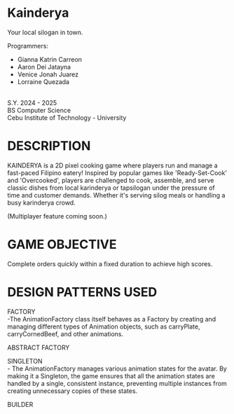 # Kainderya
Your local silogan in town.

Programmers:
- Gianna Katrin Carreon
- Aaron Dei Jatayna
- Venice Jonah Juarez
- Lorraine Quezada

<br>S.Y. 2024 - 2025
<br>BS Computer Science
<br>Cebu Institute of Technology - University


# DESCRIPTION
KAINDERYA is a 2D pixel cooking game where players run and manage a fast-paced Filipino eatery! Inspired by popular games like 'Ready-Set-Cook' and 'Overcooked', players are challenged to cook, assemble, and serve classic dishes from local karinderya or tapsilogan under the pressure of time and customer demands. Whether it's serving silog meals or handling a busy karinderya crowd. 

(Multiplayer feature coming soon.)

# GAME OBJECTIVE
Complete orders quickly within a fixed duration to achieve high scores.

# DESIGN PATTERNS USED

FACTORY 
<br> -The AnimationFactory class itself behaves as a Factory by creating and managing different types of Animation objects, such as carryPlate, carryCornedBeef, and other animations.

ABSTRACT FACTORY 
<br>

SINGLETON 
<br> - The AnimationFactory manages various animation states for the avatar. By making it a Singleton, the game ensures that all the animation states are handled by a single, consistent instance, preventing multiple instances from creating unnecessary copies of these states.

BUILDER  
<br>
